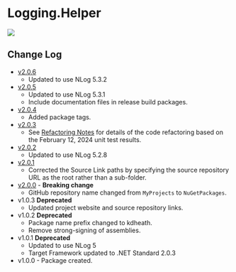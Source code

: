 # Logging.Helper
[<img src="https://kevindheath.github.io/code/helper/badge_combined.svg">](https://kevindheath.github.io/code/helper/html/)

## Change Log
- [v2.0.6](https://github.com/KevinDHeath/NuGetPackages/releases/tag/v2024.6.1)
  - Updated to use NLog 5.3.2
- [v2.0.5](https://github.com/KevinDHeath/NuGetPackages/releases/tag/v2024.5.1)
  - Updated to use NLog 5.3.1
  - Include documentation files in release build packages.
- [v2.0.4](https://github.com/KevinDHeath/NuGetPackages/releases/tag/v2024.4.1)
  - Added package tags.
- [v2.0.3](https://github.com/KevinDHeath/NuGetPackages/releases/tag/v2024.2.2)
  - See [Refactoring Notes](v2.0.3-Notes.md) for details of the code refactoring based on the February 12, 2024 unit test results.
- [v2.0.2](https://github.com/KevinDHeath/NuGetPackages/releases/tag/v2024.2.1)
  - Updated to use NLog 5.2.8
- [v2.0.1](https://github.com/KevinDHeath/NuGetPackages/releases/tag/v2.0.1)
  - Corrected the Source Link paths by specifying the source repository URL as the root rather than a sub-folder.
- [v2.0.0](https://github.com/KevinDHeath/NuGetPackages/releases/tag/v2.0.0) - **Breaking change**
  - GitHub repository name changed from `MyProjects` to `NuGetPackages`.
- v1.0.3 **Deprecated**
  - Updated project website and source repository links.
- v1.0.2 **Deprecated**
  - Package name prefix changed to kdheath.
  - Remove strong-signing of assemblies.
- v1.0.1 **Deprecated**
  - Updated to use NLog 5
  - Target Framework updated to .NET Standard 2.0.3
- v1.0.0 - Package created.
